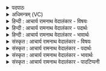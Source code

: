 <details><summary>पदपाठः</summary>

य꣡स्य꣢꣯। त्यत्। शं꣡ब꣢꣯रम्। शम्। ब꣣रम्। म꣡दे꣢। दि꣡वो꣢꣯दासाय। दि꣡वः꣢꣯। दा꣣साय। रन्ध꣡य꣢न्। अ꣣य꣢म्। सः। सो꣡मः꣢। इ꣣न्द्र। ते। सुतः꣢। पि꣡ब꣢꣯। ३९२।
</details>

<details><summary>अधिमन्त्रम् (VC)</summary>

- इन्द्रः
- भरद्वाजो बार्हस्पत्यः
- उष्णिक्
- ऋषभः
- ऐन्द्रं काण्डम्
</details>

<details><summary>हिन्दी : आचार्य रामनाथ वेदालंकार - विषयः</summary>

अगले मन्त्र में परमात्मा के वीरतापूर्ण कर्म की प्रशंसा करते हुए उसका आह्वान किया गया है।
</details>

<details><summary>हिन्दी : आचार्य रामनाथ वेदालंकार - पदार्थः</summary>

पदार्थान्वयभाषाः -  हे (इन्द्र) विघ्नविदारक परमात्मन् ! (यस्य) जिस पुरुषार्थमिश्रित भक्तिरूप सोमरस के (मदे) हर्ष में (दिवोदासाय) मन आदि को प्रकाश देनेवाले जीवात्मा की सहायता के लिए, आप (शम्बरम्) योगमार्ग में आये आनन्द और शान्ति के आच्छादक विघ्नसमूह को (रन्धयन्) विनष्ट करते हुए (त्यत्) प्रसिद्ध वीर कर्म को करते हो, (अयं सः) यह वह (सोमः) पुरुषार्थमिश्रित भक्तिरस (ते) आपके लिए (सुतः) अभिषुत है, उसका (पिब) पान करो ॥२॥
</details>

<details><summary>हिन्दी : आचार्य रामनाथ वेदालंकार - भावार्थः</summary>

भावार्थभाषाः -  पुरुषार्थपूर्ण भक्ति से आराधना किया गया परमेश्वर योगसाधक के मार्ग में आये हुए सब विघ्नों का निराकरण करके योगसिद्धि प्रदान करता है ॥२॥
</details>

<details><summary>संस्कृत : आचार्य रामनाथ वेदालंकार - विषयः</summary>

अथ परमात्मनो वीरकर्म प्रशंसन् तमाह्वयति।
</details>

<details><summary>संस्कृत : आचार्य रामनाथ वेदालंकार - पदार्थः</summary>

पदार्थान्वयभाषाः -  हे (इन्द्र) विघ्नविदारक परमात्मन् ! (यस्य) पुरुषार्थमिश्रितस्य भक्तिरूपस्य सोमरसस्य (मदे) हर्षे (दिवोदासाय२) मनआदिभ्यः दिवः प्रकाशस्य दात्रे जीवात्मने, तत्साहाय्यार्थमिति भावः। दासृ दाने, भ्वादिः। ‘दिवश्च दासे षष्ठ्या अलुग् वक्तव्यः। अ० ६।३।२१’ वा० इति षष्ठ्या अलुक्। ‘आद्युदात्तप्रकरणे दिवोदासादीनामुपसंख्यानम्। अ० ६।२।९१’ वा० इत्याद्युदात्तः। त्वम् (शम्बरम्३) शम् आनन्दम् शान्तिं च वारयति आच्छादयतीति शम्बरः। वबयोरभेदात् शम्वर एव शम्बरः तम्, योगमार्गे समागतं विघ्नसमूहम् (रन्धयन्) विनाशयन्। रध हिंसासंराध्योः, दिवादिः। णिजन्ताच्छतरि, ‘रधिजभोरचि। अ० ७।१।६१’ इति नुम्। (त्यत्४) तत् प्रसिद्धं वीरकर्म करोषि, (अयं सः) एष सः (सोमः) पुरुषार्थमिश्रितः भक्तिरसः (ते) तुभ्यम् (सुतः) अभिषुतोऽस्ति, तम् (पिब) आस्वादय ॥२॥ ५
</details>

<details><summary>संस्कृत : आचार्य रामनाथ वेदालंकार - भावार्थः</summary>

भावार्थभाषाः -  पुरुषार्थपूर्णया भक्त्याऽऽराधितः परमेश्वरो योगसाधकस्य मार्गे समागतान् सर्वान् प्रत्यूहान् निराकृत्य योगसिद्धिं प्रयच्छति ॥२॥
</details>

<details><summary>संस्कृत : आचार्य रामनाथ वेदालंकार - पादटिप्पनी</summary>

टिप्पणी:   १. ऋ० ६।४३।१ ‘रन्धयन्’ इत्यत्र ‘रन्धयः’ इति पाठः। २. विज्ञानप्रदाय (धार्मिकाय जनाय) इति ऋ० ६।४३।१ भाष्ये द०। दिवोदासनाम्नः राज्ञः अर्थाय—इति वि०। दिवोदासाय ऋषये—इति भ०। दिवोदासाय राज्ञे—इति सा०। एवमैतिहासिकपक्षस्य कल्पनोपजीवित्वं स्पष्टम्। ३. यद्यपि ‘शम्ब सम्बन्धने’ धातोर्बाहुलकाद् अरन् प्रत्यये कृतेऽपि शब्दोऽयं सिध्यति, तथापि पदपाठे ‘शम् वरम्’ इति विच्छेदात् शम् पूर्वाद् वृञ् धातोरस्माभिर्निष्पादितः। ४. नपुंसकलिङ्गं व्यत्ययेन पुंल्लिङ्गस्य स्थाने द्रष्टव्यम्। तं शम्बरं नामासुरम्—इति वि०। त्यत् तत् प्रसिद्धं पूर्भेदनादिकर्म अकार्षीः शम्बरम् असुरं दिवोदासाय ऋषये रन्धयन्—अहं पुरो मन्दसानो व्यैरं नव साकं नवतीः शम्बरस्य। शततमं वेश्यं सर्वताता दिवोदासमतिथिग्वं यदावम् ॥ ऋ० ४।२६।३ इति हि निगमः—इति भ०। त्यदिति क्रियाविशेषणम्, तत् प्रसिद्धं यथा भवति तथा—इति सा०। ५. दयानन्दर्षिर्ऋग्भाष्ये मन्त्रमिमं “हे राजादयो जनाः, यूयं धार्मिकाणां पीडकान् जनान् यथावद् दण्डयत, वैद्यकशास्त्रोक्तरीत्या महौषधिरसं निष्पाद्य संसेव्यारोगा भूत्वा सर्वाः प्रजा अरोगाः कुरुत” इति विषये व्याख्यातवान्।
</details>